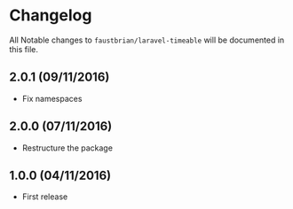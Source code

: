# Changelog

All Notable changes to `faustbrian/laravel-timeable` will be documented in this file.

## 2.0.1 (09/11/2016)
- Fix namespaces

## 2.0.0 (07/11/2016)
- Restructure the package

## 1.0.0 (04/11/2016)
- First release
